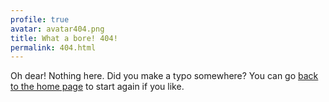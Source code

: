 ```yaml
---
profile: true
avatar: avatar404.png
title: What a bore! 404!
permalink: 404.html
---
```


Oh dear! Nothing here. Did you make a typo somewhere? You can go [back to the home page](/) to start again if you like.
